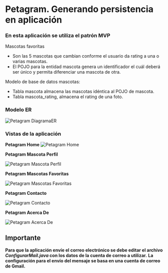 # Petagram. Generando persistencia en aplicación 

### En esta aplicación se utiliza el patrón MVP

Mascotas favoritas
* Son las 5 mascotas que cambian conforme el usuario da rating a una o varias mascotas. 
* El POJO para la entidad mascota genera un identificador el cuál deberá ser único y permita diferenciar una mascota de otra.

Modelo de base de datos mascotas:
* Tabla mascota almacena las mascotas idéntica al POJO de mascota.
* Tabla mascota_rating, almacena el rating de una foto.

### Modelo ER
![Petagram DiagramaER](https://github.com/luigi-git/Petagram-MVP/blob/master/DiagramaER.png)


### Vistas de la aplicación


**Petagram Home**
![Petagram Home](https://github.com/luigi-git/Petagram-MVP/blob/master/Petagrama_Fragmet_Home.png)

**Petagram Mascota Perfil**

![Petagram Mascota Perfil](https://github.com/luigi-git/Petagram-MVP/blob/master/Petagram_Fragment_MascotaPerfil.png)

**Petagram Mascotas Favoritas**

![Petagram Mascotas Favoritas](https://github.com/luigi-git/Petagram-MVP/blob/master/Petagram_MascotasFavoritas.png)

**Petagram Contacto**

![Petagram Contacto](https://github.com/luigi-git/Petagram-MVP/blob/master/Petagram_Contacto.png)

**Petagram Acerca De**

![Petagram Acerca De](https://github.com/luigi-git/Petagram-MVP/blob/master/Petagram_AcercaDe.png)


## Importante

**Para que la aplicación envíe el correo electrónico se debe editar el archivo *ConfigurarMail.java* con los datos de la cuenta de correo a utilizar.**
**La configuración para el envío del mensaje se basa en una cuenta de correo de Gmail.**




